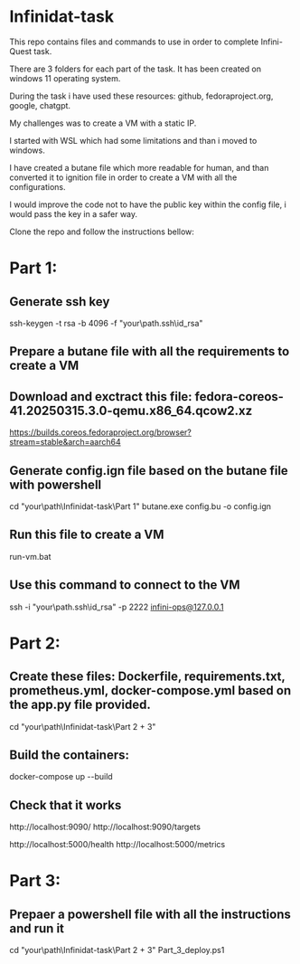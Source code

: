 # Infinidat-task

This repo contains files and commands to use in order to complete Infini-Quest task.

There are 3 folders for each part of the task.
It has been created on windows 11 operating system.

During the task i have used these resources: github, fedoraproject.org, google, chatgpt.

My challenges was to create a VM with a static IP.

I started with WSL which had some limitations and than i moved to windows.

I have created a butane file which more readable for human, and than converted it to ignition file in order to create a VM with all the configurations.

I would improve the code not to have the public key within the config file, i would pass the key in a safer way.

Clone the repo and follow the instructions bellow:

# Part 1:
## Generate ssh key
ssh-keygen -t rsa -b 4096 -f "your\path\.ssh\id_rsa"

## Prepare a butane file with all the requirements to create a VM

## Download and exctract this file: fedora-coreos-41.20250315.3.0-qemu.x86_64.qcow2.xz
https://builds.coreos.fedoraproject.org/browser?stream=stable&arch=aarch64

## Generate config.ign file based on the butane file with powershell
cd "your\path\Infinidat-task\Part 1"
butane.exe config.bu -o config.ign

## Run this file to create a VM
run-vm.bat

## Use this command to connect to the VM
ssh -i "your\path\.ssh\id_rsa" -p 2222 infini-ops@127.0.0.1


# Part 2:
## Create these files: Dockerfile, requirements.txt, prometheus.yml, docker-compose.yml based on the app.py file provided.
cd "your\path\Infinidat-task\Part 2 + 3\"

## Build the containers:
docker-compose up --build

## Check that it works
http://localhost:9090/
http://localhost:9090/targets

http://localhost:5000/health
http://localhost:5000/metrics


# Part 3:
## Prepaer a powershell file with all the instructions and run it
cd "your\path\Infinidat-task\Part 2 + 3\"
Part_3_deploy.ps1
